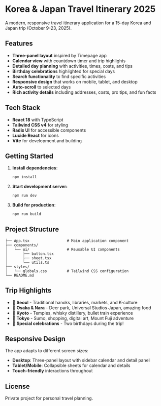 # Korea & Japan Travel Itinerary 2025

A modern, responsive travel itinerary application for a 15-day Korea and Japan trip (October 9-23, 2025).

## Features

- **Three-panel layout** inspired by Timepage app
- **Calendar view** with countdown timer and trip highlights
- **Detailed day planning** with activities, times, costs, and tips
- **Birthday celebrations** highlighted for special days
- **Search functionality** to find specific activities
- **Responsive design** that works on mobile, tablet, and desktop
- **Auto-scroll** to selected days
- **Rich activity details** including addresses, costs, pro tips, and fun facts

## Tech Stack

- **React 18** with TypeScript
- **Tailwind CSS v4** for styling
- **Radix UI** for accessible components
- **Lucide React** for icons
- **Vite** for development and building

## Getting Started

1. **Install dependencies:**
   ```bash
   npm install
   ```

2. **Start development server:**
   ```bash
   npm run dev
   ```

3. **Build for production:**
   ```bash
   npm run build
   ```

## Project Structure

```
├── App.tsx                 # Main application component
├── components/
│   └── ui/                 # Reusable UI components
│       ├── button.tsx
│       ├── sheet.tsx
│       └── utils.ts
├── styles/
│   └── globals.css         # Tailwind CSS configuration
└── README.md
```

## Trip Highlights

- 🏮 **Seoul** - Traditional hanoks, libraries, markets, and K-culture
- 🦌 **Osaka & Nara** - Deer park, Universal Studios Japan, amazing food
- 🏯 **Kyoto** - Temples, whisky distillery, bullet train experience  
- 🗼 **Tokyo** - Sumo, shopping, digital art, Mount Fuji adventure
- 🎂 **Special celebrations** - Two birthdays during the trip!

## Responsive Design

The app adapts to different screen sizes:
- **Desktop**: Three-panel layout with sidebar calendar and detail panel
- **Tablet/Mobile**: Collapsible sheets for calendar and details
- **Touch-friendly** interactions throughout

## License

Private project for personal travel planning.